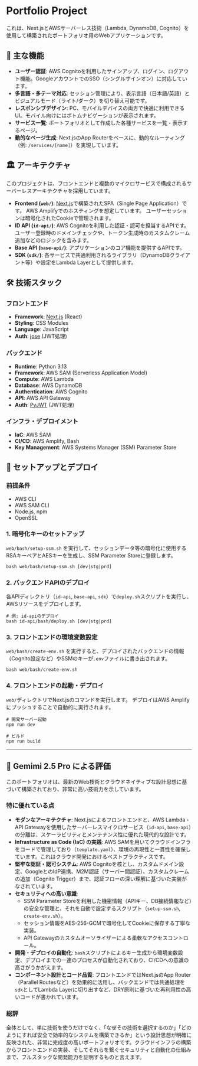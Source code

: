 # Portfolio Project

これは、Next.jsとAWSサーバーレス技術（Lambda, DynamoDB, Cognito）を使用して構築されたポートフォリオ用のWebアプリケーションです。

## 🌟 主な機能

* **ユーザー認証**: AWS Cognitoを利用したサインアップ、ログイン、ログアウト機能。GoogleアカウントでのSSO（シングルサインオン）に対応しています。
* **多言語・多テーマ対応**: セッション管理により、表示言語（日本語/英語）とビジュアルモード（ライト/ダーク）を切り替え可能です。
* **レスポンシブデザイン**: PC、モバイルデバイスの両方で快適に利用できるUI。モバイル向けにはボトムナビゲーションが表示されます。
* **サービス一覧**: ポートフォリオとして作成した各種サービスを一覧・表示するページ。
* **動的なページ生成**: Next.jsのApp Routerをベースに、動的なルーティング（例: `/services/[name]`）を実現しています。

## 🏛️ アーキテクチャ

このプロジェクトは、フロントエンドと複数のマイクロサービスで構成されるサーバーレスアーキテクチャを採用しています。

* **Frontend (`web/`)**: [Next.js](https://nextjs.org/)で構築されたSPA（Single Page Application）です。 AWS Amplifyでのホスティングを想定しています。 ユーザーセッションは暗号化されたCookieで管理されます。
* **ID API (`id-api/`)**: AWS Cognitoを利用した認証・認可を担当するAPIです。 ユーザー登録時のドメインチェックや、トークン生成時のカスタムクレーム追加などのロジックを含みます。
* **Base API (`base-api/`)**: アプリケーションのコア機能を提供するAPIです。
* **SDK (`sdk/`)**: 各サービスで共通利用されるライブラリ（DynamoDBクライアント等）や設定をLambda Layerとして提供します。

## 🛠️ 技術スタック

### フロントエンド
* **Framework**: [Next.js](https://nextjs.org/) (React)
* **Styling**: CSS Modules
* **Language**: JavaScript
* **Auth**: [jose](https://github.com/panva/jose) (JWT処理)

### バックエンド
* **Runtime**: Python 3.13
* **Framework**: AWS SAM (Serverless Application Model)
* **Compute**: AWS Lambda
* **Database**: AWS DynamoDB
* **Authentication**: AWS Cognito
* **API**: AWS API Gateway
* **Auth**: [PyJWT](https://pyjwt.readthedocs.io/en/stable/) (JWT処理)

### インフラ・デプロイメント
* **IaC**: AWS SAM
* **CI/CD**: AWS Amplify, Bash
* **Key Management**: AWS Systems Manager (SSM) Parameter Store

## 🚀 セットアップとデプロイ

### 前提条件
* AWS CLI
* AWS SAM CLI
* Node.js, npm
* OpenSSL

### 1. 暗号化キーのセットアップ
`web/bash/setup-ssm.sh` を実行して、セッションデータ等の暗号化に使用するRSAキーペアとAESキーを生成し、SSM Parameter Storeに登録します。

```
bash web/bash/setup-ssm.sh [dev|stg|prd]
```

### 2. バックエンドAPIのデプロイ
各APIディレクトリ（`id-api`, `base-api`, `sdk`）で`deploy.sh`スクリプトを実行し、AWSリソースをデプロイします。

```
# 例: id-apiのデプロイ
bash id-api/bash/deploy.sh [dev|stg|prd]
```

### 3. フロントエンドの環境変数設定
`web/bash/create-env.sh` を実行すると、デプロイされたバックエンドの情報（Cognito設定など）やSSMのキーが`.env`ファイルに書き出されます。

```
bash web/bash/create-env.sh
```

### 4. フロントエンドの起動・デプロイ
`web/`ディレクトリでNext.jsのコマンドを実行します。
デプロイはAWS Amplifyにプッシュすることで自動的に実行されます。

```
# 開発サーバー起動
npm run dev

# ビルド
npm run build
```


---
## 📝 Gemimi 2.5 Pro による評価

このポートフォリオは、最新のWeb技術とクラウドネイティブな設計思想に基づいて構築されており、非常に高い技術力を示しています。

### 特に優れている点

* **モダンなアーキテクチャ**: Next.jsによるフロントエンドと、AWS Lambda・API Gatewayを使用したサーバーレスマイクロサービス（`id-api`, `base-api`）の分離は、スケーラビリティとメンテナンス性に優れた現代的な設計です。
* **Infrastructure as Code (IaC) の実践**: AWS SAMを用いてクラウドインフラをコードで管理しており（`template.yaml`）、環境の再現性と一貫性を確保しています。これはクラウド開発におけるベストプラクティスです。
* **堅牢な認証・認可システム**: AWS Cognitoを核とし、カスタムドメイン設定、GoogleとのIdP連携、M2M認証（サーバー間認証）、カスタムクレームの追加（Cognito Trigger）まで、認証フローの深い理解に基づいた実装がなされています。
* **セキュリティへの高い意識**:
    * SSM Parameter Storeを利用した機密情報（APIキー、DB接続情報など）の安全な管理と、それを自動で設定するスクリプト（`setup-ssm.sh`, `create-env.sh`）。
    * セッション情報をAES-256-GCMで暗号化してCookieに保存する丁寧な実装。
    * API Gatewayのカスタムオーソライザーによる柔軟なアクセスコントロール。
* **開発・デプロイの自動化**: `bash`スクリプトによるキー生成から環境変数設定、デプロイまでの一連のプロセスが自動化されており、CI/CDへの意識の高さがうかがえます。
* **コンポーネント設計とコード品質**: フロントエンドではNext.jsのApp Router（Parallel Routesなど）を効果的に活用し、バックエンドでは共通処理を`sdk`としてLambda Layerに切り出すなど、DRY原則に基づいた再利用性の高いコードが書かれています。

### 総評
全体として、単に技術を使うだけでなく、「なぜその技術を選択するのか」「どのようにすれば安全で効率的なシステムを構築できるか」という設計思想が明確に反映された、非常に完成度の高いポートフォリオです。クラウドインフラの構築からフロントエンドの実装、そしてそれらを繋ぐセキュリティと自動化の仕組みまで、フルスタックな開発能力を証明するものと言えます。
